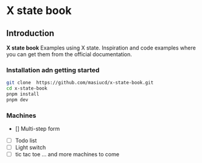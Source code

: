 # X state book

## Introduction
**X state book** Examples using X state.
Inspiration and code examples where you can get them from the official documentation.

### Installation adn getting started

```bash
git clone  https://github.com/masiucd/x-state-book.git
cd x-state-book
pnpm install
pnpm dev
```

### Machines

- [] Multi-step form
- [ ] Todo list
- [ ] Light switch
- [ ] tic tac toe
... and more machines to come